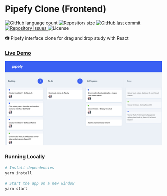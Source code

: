 # Pipefy Clone (Frontend)
<p align="left">
  <img alt="GitHub language count" src="https://img.shields.io/github/languages/count/Relirk/pipefy-clone-frontend">

  <img alt="Repository size" src="https://img.shields.io/github/repo-size/Relirk/pipefy-clone-frontend">
  
  <a href="https://github.com/Relirk/pipefy-clone-frontend/commits/master">
    <img alt="GitHub last commit" src="https://img.shields.io/github/last-commit/Relirk/pipefy-clone-frontend">
  </a>

  <a href="https://github.com/Relirk/pipefy-clone-frontend/issues">
    <img alt="Repository issues" src="https://img.shields.io/github/issues/Relirk/pipefy-clone-frontend">
  </a>

  <img alt="License" src="https://img.shields.io/badge/license-MIT-brightgreen">
</p>

:camera: Pipefy interface clone for drag and drop study with React

### [Live Demo](http://relirk-pipefy.surge.sh/)

![Screenshot 1](pipefy.png)

### Running Locally
```sh
# Install dependencies
yarn install

# Start the app on a new window
yarn start
```
